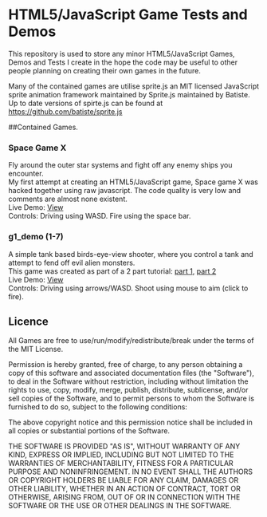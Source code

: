 # HTML5/JavaScript Game Tests and Demos #

This repository is used to store any minor HTML5/JavaScript Games, Demos and Tests I create in the hope the code may be useful
to other people planning on creating their own games in the future.

Many of the contained games are utilise sprite.js an MIT licensed JavaScript sprite animation framework maintained by Sprite.js maintained by Batiste.
Up to date versions of spirte.js can be found at https://github.com/batiste/sprite.js

##Contained Games.

### Space Game X
Fly around the outer star systems and fight off any enemy ships you encounter.    
My first attempt at creating an HTML5/JavaScript game, Space game X was hacked together using raw javascript. The code quality is very low and comments are almost none existent.   
Live Demo: [View](http://thybag.co.uk)   
Controls: Driving using WASD. Fire using the space bar.

### g1_demo (1-7)
A simple tank based birds-eye-view shooter, where you control a tank and attempt to fend off evil alien monsters.   
This game was created as part of a 2 part tutorial: [part 1](http://userbag.co.uk/development/making-html5-games-by-someone-who-knows-nothing-about-making-games/), [part 2](http://userbag.co.uk/development/making-html5-games-by-someone-who-knows-nothing-about-making-games-part-2/)    
Live Demo: [View](http://userbag.co.uk/demo/g1_demo/g_7/)    
Controls: Driving using arrows/WASD. Shoot using mouse to aim (click to fire).

## Licence
All Games are free to use/run/modify/redistribute/break under the terms of the MIT License.

Permission is hereby granted, free of charge, to any person obtaining a copy of this software and associated documentation files (the "Software"), to deal in the Software without restriction, including without limitation the rights to use, copy, modify, merge, publish, distribute, sublicense, and/or sell copies of the Software, and to permit persons to whom the Software is furnished to do so, subject to the following conditions:

The above copyright notice and this permission notice shall be included in all copies or substantial portions of the Software.

THE SOFTWARE IS PROVIDED "AS IS", WITHOUT WARRANTY OF ANY KIND, EXPRESS OR IMPLIED, INCLUDING BUT NOT LIMITED TO THE WARRANTIES OF MERCHANTABILITY, FITNESS FOR A PARTICULAR PURPOSE AND NONINFRINGEMENT. IN NO EVENT SHALL THE AUTHORS OR COPYRIGHT HOLDERS BE LIABLE FOR ANY CLAIM, DAMAGES OR OTHER LIABILITY, WHETHER IN AN ACTION OF CONTRACT, TORT OR OTHERWISE, ARISING FROM, OUT OF OR IN CONNECTION WITH THE SOFTWARE OR THE USE OR OTHER DEALINGS IN THE
SOFTWARE.